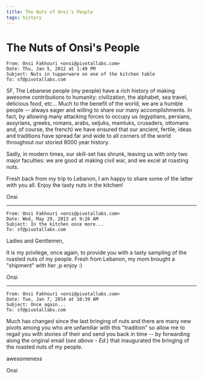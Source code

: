```yaml
---
title: The Nuts of Onsi's People
tags: history
---
```


# The Nuts of Onsi's People

```
From: Onsi Fakhouri <onsi@pivotallabs.com>
Date: Thu, Jan 5, 2012 at 1:49 PM
Subject: Nuts in tupperware on one of the kitchen table
To: sf@pivotallabs.com
```
SF,
The Lebanese people (my people) have a rich history of making awesome contributions to humanity: civilization, the alphabet, sea travel, delicious food, etc... Much to the benefit of the world, we are a humble people -- always eager and willing to share our many accomplishments. In fact, by allowing many attacking forces to occupy us (egyptians, persians, assyrians, greeks, romans, arabs, seljuks, mamluks, crusaders, ottomans and, of course, the french) we have ensured that our ancient, fertile, ideas and traditions have spread far and wide to all corners of the world throughout our storied 8000 year history.

Sadly, in modern times, our skill-set has shrunk, leaving us with only two major faculties: we are good at making civil war, and we excel at roasting nuts.

Fresh back from my trip to Lebanon, I am happy to share some of the latter with you all. Enjoy the tasty nuts in the kitchen!

Onsi

---

```
From: Onsi Fakhouri <onsi@pivotallabs.com>
Date: Wed, May 29, 2013 at 9:26 AM
Subject: In the kitchen once more...
To: sf@pivotallabs.com
```
Ladies and Gentlemen,

It is my privilege, once again, to provide you with a tasty sampling of the roasted nuts of my people.
Fresh from Lebanon, my mom brought a "shipment" with her ;p
enjoy :)

Onsi

---
```
From: Onsi Fakhouri <onsi@pivotallabs.com>
Date: Tue, Jan 7, 2014 at 10:39 AM
Subject: Once again...
To: sf@pivotallabs.com
```

Much has changed since the last bringing of nuts and there are many new pivots among you who are unfamiliar with this "tradition" so allow me to regail you with stories of their and send you back in time -- by forwarding along the original email (_see above - Ed._) that inaugurated the bringing of the roasted nuts of my people.

awesomeness

Onsi
